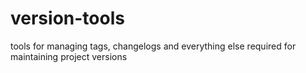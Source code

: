 # version-tools
tools for managing tags, changelogs and everything else required for maintaining project versions 
